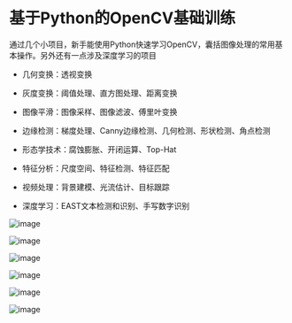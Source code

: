 # 基于Python的OpenCV基础训练

通过几个小项目，新手能使用Python快速学习OpenCV，囊括图像处理的常用基本操作。另外还有一点涉及深度学习的项目

+ 几何变换：透视变换

+ 灰度变换：阈值处理、直方图处理、距离变换

+ 图像平滑：图像采样、图像滤波、傅里叶变换

+ 边缘检测：梯度处理、Canny边缘检测、几何检测、形状检测、角点检测

+ 形态学技术：腐蚀膨胀、开闭运算、Top-Hat

+ 特征分析：尺度空间、特征检测、特征匹配

+ 视频处理：背景建模、光流估计、目标跟踪

+ 深度学习：EAST文本检测和识别、手写数字识别

![image](https://github.com/Ayonveig/pycv-training/blob/main/1.template_match/resImgs/tmpRect.png)

![image](https://github.com/Ayonveig/pycv-training/blob/main/1.template_match/resImgs/cardGrad.png)

![image](https://github.com/Ayonveig/pycv-training/blob/main/1.template_match/resImgs/result.png)

![image](https://github.com/Ayonveig/pycv-training/blob/main/2.image_warp/resImgs/result.png)

![image](https://github.com/Ayonveig/pycv-training/blob/main/3.image_stitch/resImgs/keypointmatcher.png)

![image](https://github.com/Ayonveig/pycv-training/blob/main/4.sheet_evaluation/resImgs/grade.png)
